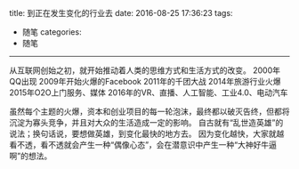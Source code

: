 title: 到正在发生变化的行业去
date: 2016-08-25 17:36:23
tags:
- 随笔
categories:
- 随笔
---
从互联网创始之初，就开始推动着人类的思维方式和生活方式的改变。
2000年QQ出现
2009年开始火爆的Facebook
2011年的千团大战
2014年旅游行业火爆
2015年O2O上门服务、媒体
2016年的VR、直播、人工智能、工业4.0、电动汽车

虽然每个主题的火爆，资本和创业项目的每一轮泡沫，最终都以破灭告终，但都将沉淀为寡头竞争，并且对大众的生活造成一定的影响。
自古就有“乱世造英雄”的说法；换句话说，要想做英雄，到变化最快的地方去。
因为变化越快，大家就越看不透，看不透就会产生一种“偶像心态”，会在潜意识中产生一种“大神好牛逼啊”的想法。